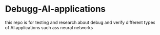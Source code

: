 # Debugg-AI-applications
this repo is for testing and research about debug and verify different types of AI applications such ass neural networks

